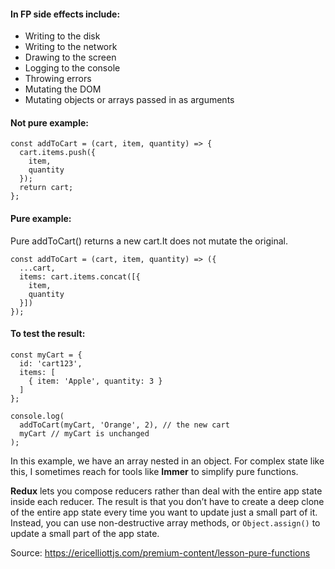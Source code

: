 #### In FP side effects include:

- Writing to the disk
- Writing to the network
- Drawing to the screen
- Logging to the console
- Throwing errors
- Mutating the DOM
- Mutating objects or arrays passed in as arguments

#### Not pure example:
```
const addToCart = (cart, item, quantity) => {
  cart.items.push({
    item,
    quantity
  });
  return cart;
};
```

#### Pure example:
Pure addToCart() returns a new cart.It does not mutate the original.
```
const addToCart = (cart, item, quantity) => ({
  ...cart,
  items: cart.items.concat([{
    item,
    quantity
  }])
});
```
#### To test the result:
```
const myCart = {
  id: 'cart123',
  items: [
    { item: 'Apple', quantity: 3 }
  ]
};

console.log(
  addToCart(myCart, 'Orange', 2), // the new cart
  myCart // myCart is unchanged
);
```
In this example, we have an array nested in an object. For complex state like this, I sometimes reach for tools like **Immer** to simplify pure functions.

**Redux** lets you compose reducers rather than deal with the entire app state inside each reducer. The result is that you don’t have to create a deep clone of the entire app state every time you want to update just a small part of it. Instead, you can use non-destructive array methods, or `Object.assign()` to update a small part of the app state.

Source: https://ericelliottjs.com/premium-content/lesson-pure-functions
